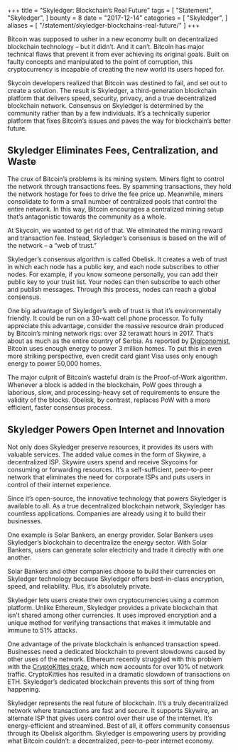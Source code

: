 +++
title = "Skyledger: Blockchain’s Real Future"
tags = [
    "Statement",
    "Skyledger",
]
bounty = 8
date = "2017-12-14"
categories = [
    "Skyledger",
]
aliases = [
	"/statement/skyledger-blockchains-real-future/"
]
+++

Bitcoin was supposed to usher in a new economy built on decentralized blockchain technology – but it didn’t. And it can’t. Bitcoin has major technical flaws that prevent it from ever achieving its original goals. Built on faulty concepts and manipulated to the point of corruption, this cryptocurrency is incapable of creating the new world its users hoped for.

Skycoin developers realized that Bitcoin was destined to fail, and set out to create a solution. The result is Skyledger, a third-generation blockchain platform that delivers speed, security, privacy, and a true decentralized blockchain network. Consensus on Skyledger is determined by the community rather than by a few individuals. It’s a technically superior platform that fixes Bitcoin’s issues and paves the way for blockchain’s better future.


## Skyledger Eliminates Fees, Centralization, and Waste

The crux of Bitcoin’s problems is its mining system. Miners fight to control the network through transactions fees. By spamming transactions, they hold the network hostage for fees to drive the fee price up. Meanwhile, miners consolidate to form a small number of centralized pools that control the entire network. In this way, Bitcoin encourages a centralized mining setup that’s antagonistic towards the community as a whole.

At Skycoin, we wanted to get rid of that. We eliminated the mining reward and transaction fee. Instead, Skyledger’s consensus is based on the will of the network – a “web of trust.”

Skyledger’s consensus algorithm is called Obelisk. It creates a web of trust in which each node has a public key, and each node subscribes to other nodes. For example, if you know someone personally, you can add their public key to your trust list. Your nodes can then subscribe to each other and publish messages. Through this process, nodes can reach a global consensus.

One big advantage of Skyledger’s web of trust is that it’s environmentally friendly. It could be run on a 30-watt cell phone processor. To fully appreciate this advantage, consider the massive resource drain produced by Bitcoin’s mining network rigs: over 32 terawatt hours in 2017. That’s about as much as the entire country of Serbia. As reported by [Digiconomist](https://digiconomist.net/bitcoin-energy-consumption), Bitcoin uses enough energy to power 3 million homes. To put this in even more striking perspective, even credit card giant Visa uses only enough energy to power 50,000 homes.

The major culprit of Bitcoin’s wasteful drain is the Proof-of-Work algorithm. Whenever a block is added in the blockchain, PoW goes through a laborious, slow, and processing-heavy set of requirements to ensure the validity of the blocks. Obelisk, by contrast, replaces PoW with a more efficient, faster consensus process.

## Skyledger Powers Open Internet and Innovation

Not only does Skyledger preserve resources, it provides its users with valuable services. The added value comes in the form of Skywire, a decentralized ISP. Skywire users spend and receive Skycoins for consuming or forwarding resources. It’s a self-sufficient, peer-to-peer network that eliminates the need for corporate ISPs and puts users in control of their internet experience.

Since it’s open-source, the innovative technology that powers Skyledger is available to all. As a true decentralized blockchain network, Skyledger has countless applications. Companies are already using it to build their businesses.

One example is Solar Bankers, an energy provider. Solar Bankers uses Skyledger’s blockchain to decentralize the energy sector. With Solar Bankers, users can generate solar electricity and trade it directly with one another.

Solar Bankers and other companies choose to build their currencies on Skyledger technology because Skyledger offers best-in-class encryption, speed, and reliability. Plus, it’s absolutely private.

Skyledger lets users create their own cryptocurrencies using a common platform. Unlike Ethereum, Skyledger provides a private blockchain that isn’t shared among other currencies. It uses improved encryption and a unique method for verifying transactions that makes it immutable and immune to 51% attacks.

One advantage of the private blockchain is enhanced transaction speed. Businesses need a dedicated blockchain to prevent slowdowns caused by other uses of the network. Ethereum recently struggled with this problem with the [CryptoKittes craze](http://www.bbc.co.uk/news/technology-42237162), which now accounts for over 10% of network traffic. CryptoKitties has resulted in a dramatic slowdown of transactions on ETH. Skyledger’s dedicated blockchain prevents this sort of thing from happening.

Skyledger represents the real future of blockchain. It’s a truly decentralized network where transactions are fast and secure. It supports Skywire, an alternate ISP that gives users control over their use of the internet. It’s energy-efficient and streamlined. Best of all, it offers community consensus through its Obelisk algorithm. Skyledger is empowering users by providing what Bitcoin couldn’t: a decentralized, peer-to-peer internet economy.

